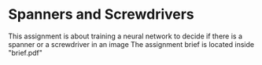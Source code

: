 # Spanners and Screwdrivers

This assignment is about training a neural network to decide if there is a spanner or a screwdriver in an image
The assignment brief is located inside "brief.pdf"
